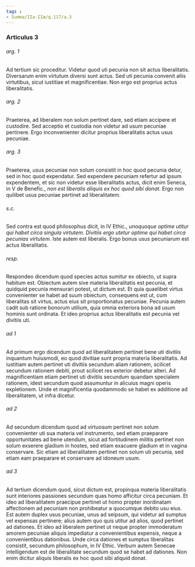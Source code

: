 ```yaml
---
tags : 
- Summa/IIa-IIæ/q.117/a.3
---
```


### Articulus 3

###### arg. 1
Ad tertium sic proceditur. Videtur quod uti pecunia non sit actus liberalitatis. Diversarum enim virtutum diversi sunt actus. Sed uti pecunia convenit aliis virtutibus, sicut iustitiae et magnificentiae. Non ergo est proprius actus liberalitatis.

###### arg. 2
Praeterea, ad liberalem non solum pertinet dare, sed etiam accipere et custodire. Sed acceptio et custodia non videtur ad usum pecuniae pertinere. Ergo inconvenienter dicitur proprius liberalitatis actus usus pecuniae.

###### arg. 3
Praeterea, usus pecuniae non solum consistit in hoc quod pecunia detur, sed in hoc quod expendatur. Sed expendere pecuniam refertur ad ipsum expendentem, et sic non videtur esse liberalitatis actus, dicit enim Seneca, in V de Benefic., *non est liberalis aliquis ex hoc quod sibi donat*. Ergo non quilibet usus pecuniae pertinet ad liberalitatem.

###### s.c.
Sed contra est quod philosophus dicit, in IV Ethic., *unoquoque optime utitur qui habet circa singula virtutem. Divitiis ergo utetur optime qui habet circa pecunias virtutem*. Iste autem est liberalis. Ergo bonus usus pecuniarum est actus liberalitatis.

###### resp.
Respondeo dicendum quod species actus sumitur ex obiecto, ut supra habitum est. Obiectum autem sive materia liberalitatis est pecunia, et quidquid pecunia mensurari potest, ut dictum est. Et quia quaelibet virtus convenienter se habet ad suum obiectum, consequens est ut, cum liberalitas sit virtus, actus eius sit proportionatus pecuniae. Pecunia autem cadit sub ratione bonorum utilium, quia omnia exteriora bona ad usum hominis sunt ordinata. Et ideo proprius actus liberalitatis est pecunia vel divitiis uti.

###### ad 1
Ad primum ergo dicendum quod ad liberalitatem pertinet bene uti divitiis inquantum huiusmodi, eo quod divitiae sunt propria materia liberalitatis. Ad iustitiam autem pertinet uti divitiis secundum aliam rationem, scilicet secundum rationem debiti, prout scilicet res exterior debetur alteri. Ad magnificentiam etiam pertinet uti divitiis secundum quandam specialem rationem, idest secundum quod assumuntur in alicuius magni operis expletionem. Unde et magnificentia quodammodo se habet ex additione ad liberalitatem, ut infra dicetur.

###### ad 2
Ad secundum dicendum quod ad virtuosum pertinet non solum convenienter uti sua materia vel instrumento, sed etiam praeparare opportunitates ad bene utendum, sicut ad fortitudinem militis pertinet non solum exserere gladium in hostes, sed etiam exacuere gladium et in vagina conservare. Sic etiam ad liberalitatem pertinet non solum uti pecunia, sed etiam eam praeparare et conservare ad idoneum usum.

###### ad 3
Ad tertium dicendum quod, sicut dictum est, propinqua materia liberalitatis sunt interiores passiones secundum quas homo afficitur circa pecuniam. Et ideo ad liberalitatem praecipue pertinet ut homo propter inordinatam affectionem ad pecuniam non prohibeatur a quocumque debito usu eius. Est autem duplex usus pecuniae, unus ad seipsum, qui videtur ad sumptus vel expensas pertinere; alius autem quo quis utitur ad alios, quod pertinet ad dationes. Et ideo ad liberalem pertinet ut neque propter immoderatum amorem pecuniae aliquis impediatur a convenientibus expensis, neque a convenientibus dationibus. Unde circa dationes et sumptus liberalitas consistit, secundum philosophum, in IV Ethic. Verbum autem Senecae intelligendum est de liberalitate secundum quod se habet ad dationes. Non enim dicitur aliquis liberalis ex hoc quod sibi aliquid donat.

